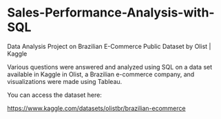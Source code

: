 # Sales-Performance-Analysis-with-SQL
Data Analysis Project on Brazilian E-Commerce Public Dataset by Olist | Kaggle

Various questions were answered and analyzed using SQL on a data set available in Kaggle in Olist, a Brazilian e-commerce company, and visualizations were made using Tableau.

You can access the dataset here:

https://www.kaggle.com/datasets/olistbr/brazilian-ecommerce
